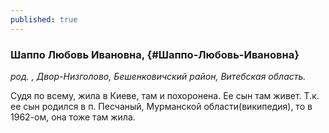 ```yaml
---
published: true
---
```


### Шаппо Любовь Ивановна,  {#Шаппо-Любовь-Ивановна}

_род. , Двор-Низголово, Бешенковичский район, Витебская область._



Судя по всему, жила в Киеве, там и похоронена. Ее сын там живет. Т.к. ее сын родился в п. Песчаный, Мурманской области(википедия), то в 1962-ом, она тоже там жила.        
        
